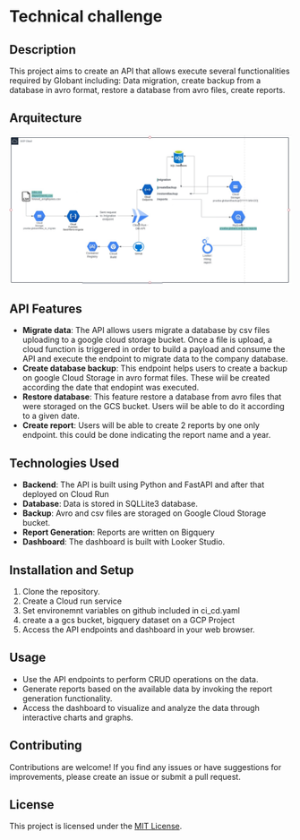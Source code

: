 # Technical challenge

## Description
This project aims to create an API that allows execute several functionalities required by Globant including: Data migration, create backup from a database in avro format, restore a database from avro files, create reports.

## Arquitecture

![Architecture](/images/architecture.jpeg)

## API Features

- **Migrate data**: The API allows users migrate a database by csv files uploading to a google cloud storage bucket. Once a file is upload, a cloud function is triggered in order to build a payload and consume the API and execute the endpoint to migrate data to the company database.
- **Create database backup**: This endpoint helps users to create a backup on google Cloud Storage in avro format files. These wiil be created according the date that endopint was executed.
- **Restore database**: This feature restore a database from avro files that were storaged on the GCS bucket. Users wiil be able to do it according to a given date.
- **Create report**: Users will be able to create 2 reports by one only endpoint. this could be done indicating the report name and a year.



## Technologies Used

- **Backend**: The API is built using Python and FastAPI and after that deployed on Cloud Run
- **Database**: Data is stored in SQLLite3 database.
- **Backup**: Avro and csv files are storaged on Google Cloud Storage bucket.
- **Report Generation**: Reports are written on Bigquery
- **Dashboard**: The dashboard is built with Looker Studio.

## Installation and Setup

1. Clone the repository.
2. Create a Cloud run service
3. Set environemnt variables on github included in ci_cd.yaml
4. create a a gcs bucket, bigquery dataset on a GCP Project
5. Access the API endpoints and dashboard in your web browser.

## Usage

- Use the API endpoints to perform CRUD operations on the data.
- Generate reports based on the available data by invoking the report generation functionality.
- Access the dashboard to visualize and analyze the data through interactive charts and graphs.

## Contributing

Contributions are welcome! If you find any issues or have suggestions for improvements, please create an issue or submit a pull request.

## License

This project is licensed under the [MIT License](LICENSE).

